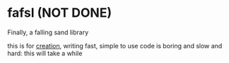 # fafsl (NOT DONE)
Finally, a falling sand library

this is for [creation](https://sollybunny.github.io/creation), writing fast, simple to use code is boring and slow and hard: this will take a while
